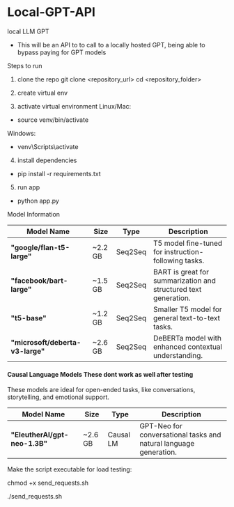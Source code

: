 # Local-GPT-API
local LLM GPT

- This will be an API to to call to a locally hosted GPT, being able to bypass paying for GPT models 

Steps to run
1. clone the repo
git clone <repository_url>
cd <repository_folder>

2. create virtual env

3. activate virtual environment
Linux/Mac:
- source venv/bin/activate

Windows:
- venv\Scripts\activate

4. install dependencies
- pip install -r requirements.txt

5. run app
- python app.py


Model Information

| **Model Name**                     | **Size**    | **Type**      | **Description**                                                   |
|------------------------------------|-------------|---------------|-------------------------------------------------------------------|
| **"google/flan-t5-large"**          | ~2.2 GB     | Seq2Seq       | T5 model fine-tuned for instruction-following tasks.              |
| **"facebook/bart-large"**          | ~1.5 GB     | Seq2Seq       | BART is great for summarization and structured text generation.   |
| **"t5-base"**                       | ~1.2 GB     | Seq2Seq       | Smaller T5 model for general text-to-text tasks.                  |
| **"microsoft/deberta-v3-large"**   | ~2.6 GB     | Seq2Seq       | DeBERTa model with enhanced contextual understanding.              |

#### **Causal Language Models** These dont work as well after testing
These models are ideal for open-ended tasks, like conversations, storytelling, and emotional support.

| **Model Name**                     | **Size**    | **Type**      | **Description**                                                   |
|------------------------------------|-------------|---------------|-------------------------------------------------------------------|
| **"EleutherAI/gpt-neo-1.3B"**      | ~2.6 GB     | Causal LM     | GPT-Neo for conversational tasks and natural language generation. |



Make the script executable for load testing:

chmod +x send_requests.sh

./send_requests.sh
